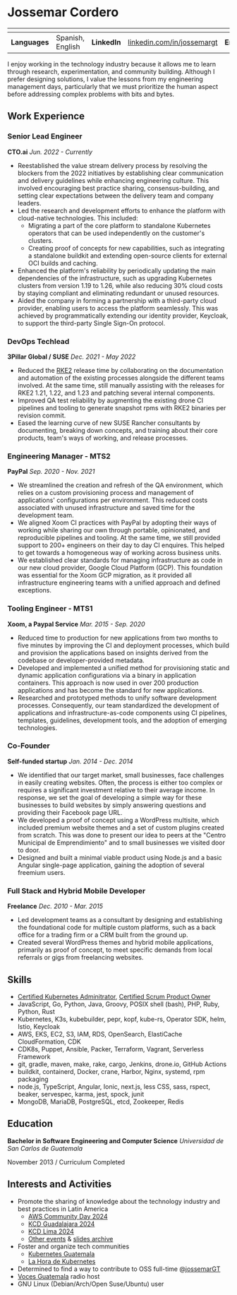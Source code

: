 # Jossemar Cordero

| <!-- --> | <!-- --> | <!-- --> | <!-- --> | <!-- --> | <!-- --> | <!-- --> | <!-- -->
|:---:|:---|:---:|:---|:---:|:---|:---:|:---
| **Languages** | Spanish, English | **LinkedIn** | [linkedin.com/in/jossemargt](https://linkedin.com/in/jossemargt/) | **Email** | jossemargt@gmail.com | **Website** | [jossemargt.com](https://jossemargt.com/en/)

I enjoy working in the technology industry because it allows me to learn through
research, experimentation, and community building. Although I prefer designing
solutions, I value the lessons from my engineering management days, particularly
that we must prioritize the human aspect before addressing complex problems with
bits and bytes.

## Work Experience

### Senior Lead Engineer

**CTO.ai**
*Jun. 2022 - Currently*

- Reestablished the value stream delivery process by resolving the blockers from
  the 2022 initiatives by establishing clear communication and delivery
  guidelines while enhancing engineering culture. This involved encouraging best
  practice sharing, consensus-building, and setting clear expectations between
  the delivery team and company leaders.
- Led the research and development efforts to enhance the platform with
  cloud-native technologies. This included:
  - Migrating a part of the core platform to standalone Kubernetes operators
    that can be used independently on the customer's clusters.
  - Creating proof of concepts for new capabilities, such as integrating a
    standalone buildkit and extending open-source clients for external OCI
    builds and caching.
- Enhanced the platform's reliability by periodically updating the main
  dependencies of the infrastructure, such as upgrading Kubernetes clusters from
  version 1.19 to 1.26, while also reducing 30% cloud costs by staying compliant
  and eliminating redundant or unused resources.
- Aided the company in forming a partnership with a third-party cloud provider,
  enabling users to access the platform seamlessly. This was achieved by
  programmatically extending our identity provider, Keycloak, to support the
  third-party Single Sign-On protocol.

### DevOps Techlead

**3Pillar Global / SUSE**
*Dec. 2021 - May 2022*

- Reduced the [RKE2](https://docs.rke2.io/) release time by collaborating on the
  documentation and automation of the existing processes alongside the different
  teams involved. At the same time, still manually assisting with the releases
  for RKE2 1.21, 1.22, and 1.23 and patching several internal components.
- Improved QA test reliability by augmenting the existing drone CI pipelines and
  tooling to generate snapshot rpms with RKE2 binaries per revision commit.
- Eased the learning curve of new SUSE Rancher consultants by documenting,
  breaking down concepts, and training about their core products, team's ways of
  working, and release processes.

### Engineering Manager - MTS2

**PayPal**
*Sep. 2020 - Nov. 2021*

- We streamlined the creation and refresh of the QA environment, which relies on
  a custom provisioning process and management of applications' configurations
  per environment. This reduced costs associated with unused infrastructure and
  saved time for the development team.
- We aligned Xoom CI practices with PayPal by adopting their ways of working
  while sharing our own through portable, opinionated, and reproducible
  pipelines and tooling. At the same time, we still provided support to 200+
  engineers on their day to day CI enquires. This helped to get towards a
  homogeneous way of working across business units.
- We established clear standards for managing infrastructure as code in our new
  cloud provider, Google Cloud Platform (GCP). This foundation was essential for
  the Xoom GCP migration, as it provided all infrastructure engineering teams
  with a unified approach and defined exceptions.

### Tooling Engineer - MTS1

**Xoom, a Paypal Service**
*Mar. 2015 - Sep. 2020*

- Reduced time to production for new applications from two months to five
  minutes by improving the CI and deployment processes, which build and
  provision the applications based on insights derived from the codebase or
  developer-provided metadata.
- Developed and implemented a unified method for provisioning static and dynamic
  application configurations via a binary in application containers. This
  approach is now used in over 200 production applications and has become the
  standard for new applications.
- Researched and prototyped methods to unify software development processes.
  Consequently, our team standardized the development of applications and
  infrastructure-as-code components using CI pipelines, templates, guidelines,
  development tools, and the adoption of emerging technologies.

### Co-Founder

**Self-funded startup**
*Jan. 2014 - Dec. 2014*

- We identified that our target market, small businesses, face challenges in
  easily creating websites. Often, the process is either too complex or requires
  a significant investment relative to their average income. In response, we set
  the goal of developing a simple way for these businesses to build websites by
  simply answering questions and providing their Facebook page URL.
- We developed a proof of concept using a WordPress multisite, which included
  premium website themes and a set of custom plugins created from scratch. This
  was done to present our idea to peers at the "Centro Municipal de
  Emprendimiento" and to small businesses we visited door to door.
- Designed and built a minimal viable product using Node.js and a basic Angular
  single-page application, gaining the adoption of several freemium users.

### Full Stack and Hybrid Mobile Developer

**Freelance**
*Dec. 2010 - Mar. 2015*

- Led development teams as a consultant by designing and establishing the
  foundational code for multiple custom platforms, such as a back office for a
  trading firm or a CRM built from the ground up.
- Created several WordPress themes and hybrid mobile applications, primarily as
  proof of concept, to meet specific demands from local referrals or gigs from
  freelancing websites.

## Skills

- [Certified Kubernetes Adminitrator](https://www.credly.com/badges/b0e6f8e1-5480-4d86-98a3-68a77e78b88a),
  [Certified Scrum Product Owner](https://bcert.me/bc/html/show-badge.html?b=bguqpmhl)
- JavaScript, Go, Python, Java, Groovy, POSIX shell (bash), PHP, Ruby, Python, Rust
- Kubernetes, K3s, kubebuilder, pepr, kopf, kube-rs, Operator SDK, helm, Istio, Keycloak
- AWS, EKS, EC2, S3, IAM, RDS, OpenSearch, ElastiCache CloudFormation, CDK
- CDK8s, Puppet, Ansible, Packer, Terraform, Vagrant, Serverless Framework
- git, gradle, maven, make, rake, cargo, Jenkins, drone.io, GitHub Actions
- buildkit, containerd, Docker, crane, Harbor, Nginx, systemd, rpm packaging
- node.js, TypeScript, Angular, Ionic, next.js, less CSS, sass, rspect, beaker,
  servespec, karma, jest, spock, junit
- MongoDB, MariaDB, PostgreSQL, etcd, Zookeeper, Redis

## Education

**Bachelor in Software Engineering and Computer Science**
*Universidad de San Carlos de Guatemala*

November 2013 / Curriculum Completed

## Interests and Activities

- Promote the sharing of knowledge about the technology industry and best practices in Latin America
  - [AWS Community Day 2024](https://api.badgr.io/public/assertions/KKHUg5PYSoCdPMwU4xNNqA?identity__email=jossemargt%40gmail.com)
  - [KCD Guadalajara 2024](https://constancias.sg.com.mx/ccosskcd24/participantes/JonnatanJossemarCordero.pdf)
  - [KCD Lima 2024](https://www.credly.com/badges/b1b15ad6-ba25-4e88-9bf5-f3942de2bb5e/linked_in_profile)
  - [Other events](https://www.linkedin.com/in/jossemargt/details/certifications/) & [slides archive](https://jossemargt.github.io/talks/)
- Foster and organize tech communities
  - [Kubernetes Guatemala](https://community.cncf.io/kubernetes-guatemala/)
  - [La Hora de Kubernetes](https://www.youtube.com/watch?v=w10hrmn38pc)
- Determined to find a way to contribute to OSS full-time @[jossemarGT](http://github.com/jossemargt)
- [Voces Guatemala](https://voces.com.gt/) radio host
- GNU Linux (Debian/Arch/Open Suse/Ubuntu) user
